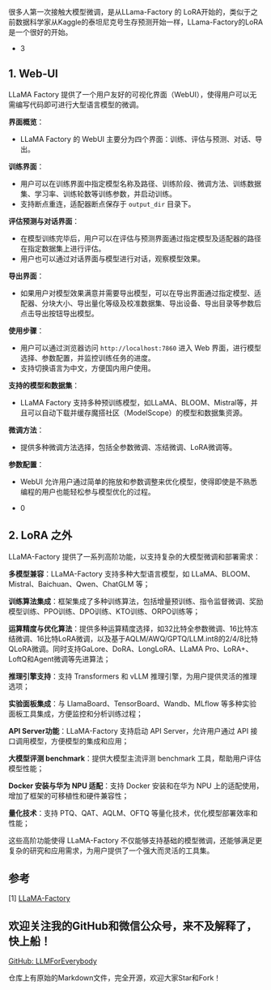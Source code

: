 很多人第一次接触大模型微调，是从LLama-Factory 的 LoRA开始的，类似于之前数据科学家从Kaggle的泰坦尼克号生存预测开始一样，LLama-Factory的LoRA是一个很好的开始。

- 3

## 1. Web-UI

LLaMA Factory 提供了一个用户友好的可视化界面（WebUI），使得用户可以无需编写代码即可进行大型语言模型的微调。

**界面概览**：
   - LLaMA Factory 的 WebUI 主要分为四个界面：训练、评估与预测、对话、导出。

**训练界面**：
   - 用户可以在训练界面中指定模型名称及路径、训练阶段、微调方法、训练数据集、学习率、训练轮数等训练参数，并启动训练。
   - 支持断点重连，适配器断点保存于 `output_dir` 目录下。

**评估预测与对话界面**：
   - 在模型训练完毕后，用户可以在评估与预测界面通过指定模型及适配器的路径在指定数据集上进行评估。
   - 用户也可以通过对话界面与模型进行对话，观察模型效果。

**导出界面**：
   - 如果用户对模型效果满意并需要导出模型，可以在导出界面通过指定模型、适配器、分块大小、导出量化等级及校准数据集、导出设备、导出目录等参数后点击导出按钮导出模型。

**使用步骤**：
   - 用户可以通过浏览器访问 `http://localhost:7860` 进入 Web 界面，进行模型选择、参数配置，并监控训练任务的进度。
   - 支持切换语言为中文，方便国内用户使用。

**支持的模型和数据集**：
   - LLaMA Factory 支持多种预训练模型，如LLaMA、BLOOM、Mistral等，并且可以自动下载并缓存魔搭社区（ModelScope）的模型和数据集资源。

**微调方法**：
   - 提供多种微调方法选择，包括全参数微调、冻结微调、LoRA微调等。

**参数配置**：
   - WebUI 允许用户通过简单的拖放和参数调整来优化模型，使得即使是不熟悉编程的用户也能轻松参与模型优化的过程。

- 0

## 2.  LoRA 之外

LLaMA-Factory 提供了一系列高阶功能，以支持复杂的大模型微调和部署需求：

**多模型兼容**：LLaMA-Factory 支持多种大型语言模型，如 LLaMA、BLOOM、Mistral、Baichuan、Qwen、ChatGLM 等；

**训练算法集成**：框架集成了多种训练算法，包括增量预训练、指令监督微调、奖励模型训练、PPO训练、DPO训练、KTO训练、ORPO训练等；

**运算精度与优化算法**：提供多种运算精度选择，如32比特全参数微调、16比特冻结微调、16比特LoRA微调，以及基于AQLM/AWQ/GPTQ/LLM.int8的2/4/8比特QLoRA微调。同时支持GaLore、DoRA、LongLoRA、LLaMA Pro、LoRA+、LoftQ和Agent微调等先进算法；

**推理引擎支持**：支持 Transformers 和 vLLM 推理引擎，为用户提供灵活的推理选项；

**实验面板集成**：与 LlamaBoard、TensorBoard、Wandb、MLflow 等多种实验面板工具集成，方便监控和分析训练过程；

**API Server功能**：LLaMA-Factory 支持启动 API Server，允许用户通过 API 接口调用模型，方便模型的集成和应用；

**大模型评测 benchmark**：提供大模型主流评测 benchmark 工具，帮助用户评估模型性能；

**Docker 安装与华为 NPU 适配**：支持 Docker 安装和在华为 NPU 上的适配使用，增加了框架的可移植性和硬件兼容性；

**量化技术**：支持 PTQ、QAT、AQLM、OFTQ 等量化技术，优化模型部署效率和性能；

这些高阶功能使得 LLaMA-Factory 不仅能够支持基础的模型微调，还能够满足更复杂的研究和应用需求，为用户提供了一个强大而灵活的工具集。


## 参考

<div id="refer-anchor-1"></div>

[1] [LLaMA-Factory](https://github.com/hiyouga/LLaMA-Factory)

## 欢迎关注我的GitHub和微信公众号，来不及解释了，快上船！

[GitHub: LLMForEverybody](https://github.com/luhengshiwo/LLMForEverybody)

仓库上有原始的Markdown文件，完全开源，欢迎大家Star和Fork！